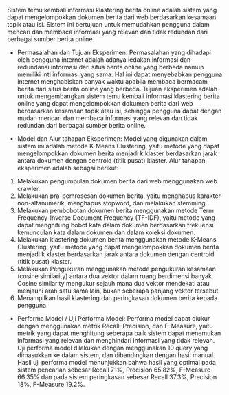 Sistem temu kembali informasi klastering berita online adalah sistem yang dapat mengelompokkan dokumen berita dari web berdasarkan kesamaan topik atau isi. Sistem ini bertujuan untuk memudahkan pengguna dalam mencari dan membaca informasi yang relevan dan tidak redundan dari berbagai sumber berita online.

- Permasalahan dan Tujuan Eksperimen: Permasalahan yang dihadapi oleh pengguna internet adalah adanya ledakan informasi dan redundansi informasi dari situs berita online yang berbeda namun memiliki inti informasi yang sama. Hal ini dapat menyebabkan pengguna internet menghabiskan banyak waktu apabila membaca bermacam berita dari situs berita online yang berbeda. Tujuan eksperimen adalah untuk mengembangkan sistem temu kembali informasi klastering berita online yang dapat mengelompokkan dokumen berita dari web berdasarkan kesamaan topik atau isi, sehingga pengguna dapat dengan mudah mencari dan membaca informasi yang relevan dan tidak redundan dari berbagai sumber berita online.

- Model dan Alur tahapan Eksperimen: Model yang digunakan dalam sistem ini adalah metode K-Means Clustering, yaitu metode yang dapat mengelompokkan dokumen berita menjadi k klaster berdasarkan jarak antara dokumen dengan centroid (titik pusat) klaster. Alur tahapan eksperimen adalah sebagai berikut:

1.  Melakukan pengumpulan dokumen berita dari web menggunakan web crawler.
2. Melakukan pra-pemrosesan dokumen berita, yaitu menghapus karakter non-alfanumerik, menghapus stopword, dan melakukan stemming.
3. Melakukan pembobotan dokumen berita menggunakan metode Term Frequency-Inverse Document Frequency (TF-IDF), yaitu metode yang dapat menghitung bobot kata dalam dokumen berdasarkan frekuensi kemunculan kata dalam dokumen dan dalam koleksi dokumen.
4. Melakukan klastering dokumen berita menggunakan metode K-Means Clustering, yaitu metode yang dapat mengelompokkan dokumen berita menjadi k klaster berdasarkan jarak antara dokumen dengan centroid (titik pusat) klaster.
5. Melakukan Pengukuran menggunakan metode pengukuran kesamaan (cosine similarity) antara dua vektor dalam ruang berdimensi banyak. Cosine similarity mengukur sejauh mana dua vektor mendekati atau menjauhi arah satu sama lain, bukan seberapa panjang vektor tersebut.
6. Menampilkan hasil klastering dan peringkasan dokumen berita kepada pengguna.

- Performa Model / Uji Performa Model: Performa model dapat diukur dengan menggunakan metrik Recall, Precision, dan F-Measure, yaitu metrik yang dapat menghitung seberapa baik sistem dapat menemukan informasi yang relevan dan menghindari informasi yang tidak relevan. Uji performa model dilakukan dengan menggunakan 10 query yang dimasukkan ke dalam sistem, dan dibandingkan dengan hasil manual. Hasil uji performa model menunjukkan bahwa hasil yang optimal pada sistem pencarian sebesar Recall 71%, Precision 65.82%, F-Measure 66.35% dan pada sistem peringkasan sebesar Recall 37.3%, Precision 18%, F-Measure 19.2%.
